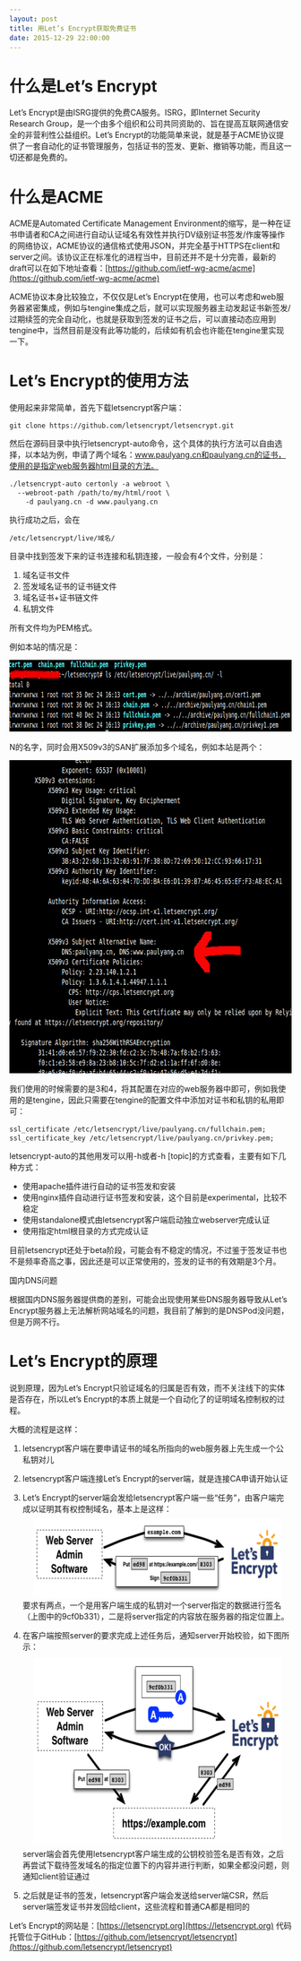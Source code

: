 ```yaml
---
layout: post
title: 用Let’s Encrypt获取免费证书
date: 2015-12-29 22:00:00
---
```


# 什么是Let’s Encrypt

Let’s Encrypt是由ISRG提供的免费CA服务。ISRG，即Internet Security Research Group，是一个由多个组织和公司共同资助的、旨在提高互联网通信安全的非营利性公益组织。Let’s Encrypt的功能简单来说，就是基于ACME协议提供了一套自动化的证书管理服务，包括证书的签发、更新、撤销等功能，而且这一切还都是免费的。


# 什么是ACME

ACME是Automated Certificate Management Environment的缩写，是一种在证书申请者和CA之间进行自动认证域名有效性并执行DV级别证书签发/作废等操作的网络协议，ACME协议的通信格式使用JSON，并完全基于HTTPS在client和server之间。该协议正在标准化的进程当中，目前还并不是十分完善，最新的draft可以在如下地址查看：[https://github.com/ietf-wg-acme/acme](https://github.com/ietf-wg-acme/acme)

ACME协议本身比较独立，不仅仅是Let’s Encrypt在使用，也可以考虑和web服务器紧密集成，例如与tengine集成之后，就可以实现服务器主动发起证书新签发/过期续签的完全自动化，也就是获取到签发的证书之后，可以直接动态应用到tengine中，当然目前是没有此等功能的，后续如有机会也许能在tengine里实现一下。

# Let’s Encrypt的使用方法

使用起来非常简单，首先下载letsencrypt客户端：

~~~~~~~~~~
git clone https://github.com/letsencrypt/letsencrypt.git
~~~~~~~~~~

然后在源码目录中执行letsencrypt-auto命令，这个具体的执行方法可以自由选择，以本站为例，申请了两个域名：www.paulyang.cn和paulyang.cn的证书，使用的是指定web服务器html目录的方法。

~~~~
./letsencrypt-auto certonly -a webroot \
  --webroot-path /path/to/my/html/root \
    -d paulyang.cn -d www.paulyang.cn
~~~~

执行成功之后，会在

~~~~
/etc/letsencrypt/live/域名/
~~~~

目录中找到签发下来的证书连接和私钥连接，一般会有4个文件，分别是：

1. 域名证书文件
2. 签发域名证书的证书链文件
3. 域名证书+证书链文件
4. 私钥文件

所有文件均为PEM格式。

例如本站的情况是：

<span id="img1"><img src="/images/certs_x.png" alt="certs" width="867" height="128"  /></span>

N的名字，同时会用X509v3的SAN扩展添加多个域名，例如本站是两个：

<span id="img2"><img src="/images/san_x.png" alt="san" width="749" height="559" /></span>

我们使用的时候需要的是3和4，将其配置在对应的web服务器中即可，例如我使用的是tengine，因此只需要在tengine的配置文件中添加对证书和私钥的私用即可：

~~~~
ssl_certificate /etc/letsencrypt/live/paulyang.cn/fullchain.pem;
ssl_certificate_key /etc/letsencrypt/live/paulyang.cn/privkey.pem;
~~~~

letsencrypt-auto的其他用发可以用-h或者-h [topic]的方式查看，主要有如下几种方式：

* 使用apache插件进行自动的证书签发和安装
* 使用nginx插件自动进行证书签发和安装，这个目前是experimental，比较不稳定
* 使用standalone模式由letsencrypt客户端启动独立webserver完成认证
* 使用指定html根目录的方式完成认证

目前letsencrypt还处于beta阶段，可能会有不稳定的情况，不过鉴于签发证书也不是频率奇高之事，因此还是可以正常使用的，签发的证书的有效期是3个月。

国内DNS问题

根据国内DNS服务器提供商的差别，可能会出现使用某些DNS服务器导致从Let’s Encrypt服务器上无法解析网站域名的问题，我目前了解到的是DNSPod没问题，但是万网不行。

# Let’s Encrypt的原理

说到原理，因为Let’s Encrypt只验证域名的归属是否有效，而不关注线下的实体是否存在，所以Let’s Encrypt的本质上就是一个自动化了的证明域名控制权的过程。

大概的流程是这样：

1. letsencrypt客户端在要申请证书的域名所指向的web服务器上先生成一个公私钥对儿
2. letsencrypt客户端连接Let’s Encrypt的server端，就是连接CA申请开始认证
3. Let’s Encrypt的server端会发给letsencrypt客户端一些“任务”，由客户端完成以证明其有权控制域名，基本上是这样：
   <span id="img3"><img src="/images/Screenshot-from-2016-01-10-001136.png" alt="s1" width="649" height="149" /></span>
   要求有两点，一个是用客户端生成的私钥对一个server指定的数据进行签名（上图中的9cf0b331），二是将server指定的内容放在服务器的指定位置上。

4. 在客户端按照server的要求完成上述任务后，通知server开始校验，如下图所示：
   <span id="img4"><img src="/images/Screenshot-from-2016-01-10-001151.png" alt="s2" width="648" height="347" /></span>
   server端会首先使用letsencrypt客户端生成的公钥校验签名是否有效，之后再尝试下载待签发域名的指定位置下的内容并进行判断，如果全都没问题，则通知client验证通过
5. 之后就是证书的签发，letsencrypt客户端会发送给server端CSR，然后server端签发证书并发回给client，这些流程和普通CA都是相同的

Let’s Encrypt的网站是：[https://letsencrypt.org](https://letsencrypt.org)
代码托管位于GitHub：[https://github.com/letsencrypt/letsencrypt](https://github.com/letsencrypt/letsencrypt)
